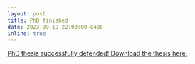 ```yaml
---
layout: post
title: PhD finished
date: 2023-09-19 22:00:00-0400
inline: true
---
```

[PhD thesis successfully defended! Download the thesis here.](https://mediatum.ub.tum.de/1703370)